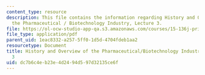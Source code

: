 ```yaml
---
content_type: resource
description: This file contains the information regarding History and Overview of
  the Pharmaceutical / Biotechnology Industry, Lecture 3.
file: https://ol-ocw-studio-app-qa.s3.amazonaws.com/courses/15-136j-principles-and-practice-of-drug-development-fall-2013/dc7b6c4eb23e4d2494d597d32135ce6f_MIT15_136JF13_Lec3_Hist.pdf
file_type: application/pdf
parent_uid: 1eac8332-a257-5ff0-1d5d-4704fdeb1aa2
resourcetype: Document
title: History and Overview of the Pharmaceutical/Biotechnology Industry, Lecture
  3
uid: dc7b6c4e-b23e-4d24-94d5-97d32135ce6f
---
```

